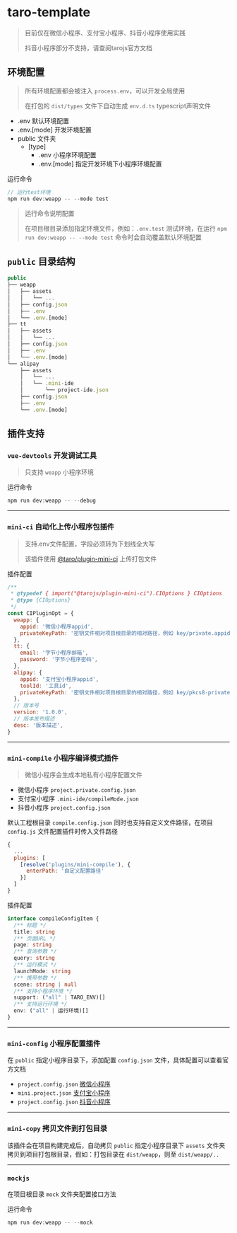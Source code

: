 # taro-template

> 目前仅在微信小程序、支付宝小程序、抖音小程序使用实践
>
> 抖音小程序部分不支持，请查阅tarojs官方文档

## 环境配置

> 所有环境配置都会被注入 `process.env`，可以开发全局使用
>
> 在打包的 `dist/types` 文件下自动生成 `env.d.ts` typescript声明文件

- .env 默认环境配置
- .env.[mode] 开发环境配置
- public 文件夹
  - [type]
    - .env 小程序环境配置
    - .env.[mode] 指定开发环境下小程序环境配置

运行命令

```ts
// 运行test环境
npm run dev:weapp -- --mode test
```

> 运行命令说明配置
>
> 在项目根目录添加指定环境文件，例如：`.env.test` 测试环境，在运行 `npm run dev:weapp -- --mode test` 命令时会自动覆盖默认环境配置

## `public` 目录结构

```js
public
├── weapp
│   ├── assets
│   │   └── ...
│   ├── config.json
│   ├── .env
│   └── .env.[mode]
├── tt
│   ├── assets
│   │   └── ...
│   ├── config.json
│   ├── .env
│   └── .env.[mode]
└── alipay
    ├── assets
    │   └── ...
    │   └── .mini-ide
    │       └── project-ide.json
    ├── config.json
    ├── .env
    └── .env.[mode]
``` 

## 插件支持

### `vue-devtools` 开发调试工具

> 只支持 `weapp` 小程序环境

运行命令

```ts
npm run dev:weapp -- --debug
```

---

### `mini-ci` 自动化上传小程序包插件

> 支持.env文件配置，字段必须转为下划线全大写
>
> 该插件使用 [@taro/plugin-mini-ci](https://github.com/NervJS/taro/tree/next/packages/taro-plugin-mini-ci) 上传打包文件

插件配置

```js
/**
 * @typedef { import("@tarojs/plugin-mini-ci").CIOptions } CIOptions
 * @type {CIOptions}
 */
const CIPluginOpt = {
  weapp: {
    appid: '微信小程序appid',
    privateKeyPath: '密钥文件相对项目根目录的相对路径，例如 key/private.appid.key',
  },
  tt: {
    email: '字节小程序邮箱',
    password: '字节小程序密码',
  },
  alipay: {
    appid: '支付宝小程序appid',
    toolId: '工具id',
    privateKeyPath: '密钥文件相对项目根目录的相对路径，例如 key/pkcs8-private-pem',
  },
  // 版本号
  version: '1.0.0',
  // 版本发布描述
  desc: '版本描述',
}
```

---

### `mini-compile` 小程序编译模式插件

> 微信小程序会生成本地私有小程序配置文件

- 微信小程序 `project.private.config.json`
- 支付宝小程序 `.mini-ide/compileMode.json`
- 抖音小程序 `project.config.json`

默认工程根目录 `compile.config.json` 同时也支持自定义文件路径，在项目 `config.js` 文件配置插件时传入文件路径

```js
{
  ...
  plugins: [
    [resolve('plugins/mini-compile'), {
      enterPath: '自定义配置路径'
    }]
  ]
}
```

插件配置

```ts
interface compileConfigItem {
  /** 标题 */
  title: string
  /** 页面URL */
  page: string
  /** 查询参数 */
  query: string
  /** 运行模式 */
  launchMode: string
  /** 携带参数 */
  scene: string | null
  /** 支持小程序环境 */
  support: ("all" | TARO_ENV)[]
  /** 支持运行环境 */
  env: ("all" | 运行环境)[]
}
```

---

### `mini-config` 小程序配置插件

在 `public` 指定小程序目录下，添加配置 `config.json` 文件，具体配置可以查看官方文档

- `project.config.json` [微信小程序](https://developers.weixin.qq.com/miniprogram/dev/devtools/projectconfig.html)
- `mini.project.json` [支付宝小程序](https://opendocs.alipay.com/mini/03dbc3)
- `project.config.json` [抖音小程序](https://developer.open-douyin.com/docs/resource/zh-CN/interaction/develop/framework/basic-reference/catalog-structure/)

---

### `mini-copy` 拷贝文件到打包目录

该插件会在项目构建完成后，自动拷贝 `public` 指定小程序目录下 `assets` 文件夹拷贝到项目打包根目录，假如：打包目录在 `dist/weapp`，则至 `dist/weapp/..`

---

### `mockjs`

在项目根目录 `mock` 文件夹配置接口方法

运行命令

```ts
npm run dev:weapp -- --mock
```
